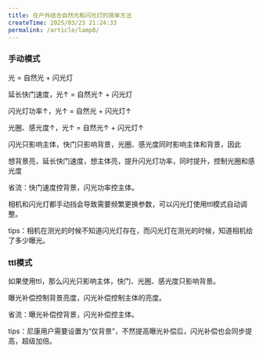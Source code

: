 ```yaml
---
title: 在户外结合自然光和闪光灯的简单方法
createTime: 2025/03/23 21:24:33
permalink: /article/lamp8/
---
```


### 手动模式
光 = 自然光 + 闪光灯

延长快门速度，光↑ = 自然光↑ + 闪光灯

闪光灯功率↑，光↑ = 自然光 + 闪光灯↑

光圈、感光度↑，光↑ = 自然光↑ + 闪光灯↑


闪光只影响主体，快门只影响背景，光圈、感光度同时影响主体和背景，因此

想背景亮，延长快门速度，想主体亮，提升闪光灯功率，同时提升，控制光圈和感光度

省流：快门速度控背景，闪光功率控主体。


相机和闪光灯都手动挡会导致需要频繁更换参数，可以闪光灯使用ttl模式自动调整。

tips：相机在测光的时候不知道闪光灯存在，而闪光灯在测光的时候，知道相机给了多少曝光。

### ttl模式

如果使用ttl，那么闪光只影响主体，快门、光圈、感光度只影响背景。

曝光补偿控制背景亮度，闪光补偿控制主体的亮度。

省流：曝光补偿控背景，闪光补偿控主体。

tips：尼康用户需要设置为“仅背景”，不然提高曝光补偿后，闪光补偿也会同步提高，超级加倍。